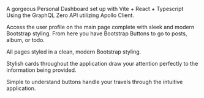 A gorgeous Personal Dashboard set up with Vite + React + Typescript
Using the GraphQL Zero API utilizing Apollo Client.

Access the user profile on the main page complete with sleek and modern Bootstrap styling. From here you have Bootstrap Buttons to go to posts, album, or todo.

All pages styled in a clean, modern Bootstrap styling. 

Stylish cards throughout the application draw your attention perfectly to the information being provided. 

Simple to understand buttons handle your travels through the intuitive application.
